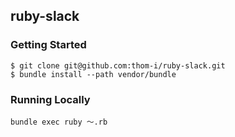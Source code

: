 ## ruby-slack
### Getting Started
```
$ git clone git@github.com:thom-i/ruby-slack.git
$ bundle install --path vendor/bundle
```
### Running Locally
```
bundle exec ruby 〜.rb
```